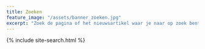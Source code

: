 ```yaml
---
title: Zoeken
feature_image: "/assets/banner_zoeken.jpg"
excerpt: "Zoek de pagina of het nieuwsartikel waar je naar op zoek bent"
---
```


{% include site-search.html %}
